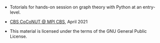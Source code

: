 * Totorials for hands-on session on graph theory with Python at an entry-level. 
* <a href= "https://www.cbs.mpg.de/en/cbs-coconut">CBS CoCoNUT @ MPI CBS</a>, April 2021


* This material is licensed under the terms of the GNU General Public License.
